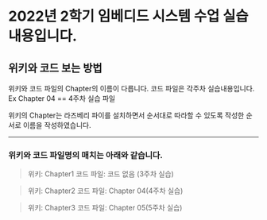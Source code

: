 # 2022년 2학기 임베디드 시스템 수업 실습내용입니다.

## 위키와 코드 보는 방법

위키와 코드 파일의 Chapter의 이름이 다릅니다.
코드 파일은 각주차 실습내용입니다.
Ex Chapter 04 == 4주차 실습 파일

위키의 Chapter는 라즈베리 파이를 설치하면서 순서대로 따라할 수 있도록 작성한 순서로 이름을 작성하였습니다.

***
### 위키와 코드 파일명의 매치는 아래와 같습니다.

>위키: Chapter1 코드 파일: 코드 없음 (3주차 실습)

>위키: Chapter2 코드 파일: Chapter 04(4주차 실습)

>위키: Chapter3 코드 파일: Chapter 05(5주차 실습)
